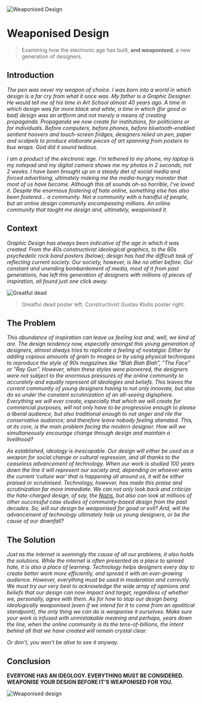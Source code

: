 ![Weaponised Design](https://user-images.githubusercontent.com/93599281/140002840-156ec3c7-3935-40f7-b317-c265af0aa8f9.png)

# Weaponised Design                                                                                                                                                          
> Examining how the electronic age has built, **and weaponised**, a new generation of designers.
                                                                                                
## Introduction

*The pen was never my weapon of choice. I was born into a world in which design is a far cry from what it once was. My father is a Graphic Designer. He would tell me of his time in Art School almost 40 years ago. A time in which design was far more black and white, a time in which (for good or bad) design was an artform and not merely a means of creating propaganda. Propaganda we now create for institutions, for politicians or for individuals. Before computers, before phones, before bluetooth-enabled sentient hoovers and touch-screen fridges, designers relied on pen, paper and scalpels to produce elaborate pieces of art spanning from posters to bus wraps. God did it sound tedious.*

*I am a product of the electronic age. I’m tethered to my phone, my laptop is my notepad and my digital camera shows me my photos in 2 seconds, not 2 weeks. I have been brought up on a steady diet of social media and forced advertising, ultimately making me the media-hungry monster that most of us have become. Although this all sounds oh-so horrible, I've loved it. Despite the enormous fostering of hate online, something else has also been fostered… a community. Not a community with a handful of people, but an online design community encompassing millions. An online community that taught me design and, ultimately, weaponised it.*

## Context

*Graphic Design has always been indicative of the age in which it was created: From the 40s constructivist ideological graphics, to the 60s psychedelic rock band posters (below); design has had the difficult task of reflecting current society. Our society, however, is like no other before. Our constant and unending bombardement of media, most of it from past generations, has left this generation of designers with millions of pieces of inspiration, all found just one click away.*

![Greatful dead](https://user-images.githubusercontent.com/93599281/140002823-129bb268-ad62-4fab-85c2-282bceb04cbd.png)
> Greatful dead poster left. Constructivist Gustav Klutis poster right.

## The Problem

*This abundance of inspiration can leave us feeling lost and, well, we kind of are. The design tendency now, especially amongst this young generation of designers, almost always tries to replicate a feeling of nostalgia: Either by adding copious amounts of grain to images or by using physical techniques to reproduce the style of 90s magazines like "Blah Blah Blah", "The Face" or "Ray Gun". However, when these styles were pioneered, the designers were not subject to the enormous pressures of the online community to accurately and equally represent all ideologies and beliefs. This leaves the current community of young designers having to not only innovate, but also do so under the constant scrutinization of an all-seeing digisphere. Everything we will ever create, especially that which we will create for commercial purposes, will not only have to be progressive enough to please a liberal audience, but also traditional enough to not anger and rile the conservative audience; and therefore leave nobody feeling alienated. This, at its core, is the main problem facing the modern designer. How will we simultaneously encourage change through design and maintain a livelihood?*

*As established, ideology is inescapable. Our design will either be used as a weapon for social change or cultural regression, and all thanks to the ceaseless advancement of technology. When our work is studied 100 years down the line it will represent our society and, depending on whoever wins the current 'culture war' that is happening all around us, it will be either praised or scrutinised. Technology, however, has made this praise and scrutinization far more immediate. We can not only look back and criticize the hate-charged design, of say, the [Nazis](https://www.dw.com/en/how-the-nazis-used-poster-art-as-propaganda/a-55751640), but also can look at millions of other successful case studies of community-based design from the past decades. So, will our design be weaponised for good or evil? And, will the advancement of technology ultimately help us young designers, or be the cause of our downfall?*

## The Solution

*Just as the internet is seemingly the cause of all our problems, it also holds the solutions. While the internet is often presented as a place to spread hate, it is also a place of learning. Technology helps designers every day to create better work more efficiently, and spread it with an ever-growing audience. However, everything must be used in moderation and correctly. We must try our very best to acknowledge the wide array of opinions and beliefs that our design can now impact and target, regardless of whether we, personally, agree with them. As for how to stop our design being ideologically weaponised (even if we intend for it to come from an apolitical standpoint), the only thing we can do is weaponise it ourselves. Make sure your work is infused with unmistakable meaning and perhaps, years down the line, when the online community is its the tens-of-billions, the intent behind all that we have created will remain crystal clear.*

*Or don't, you won’t be alive to see it anyway.*

## Conclusion

**EVERYONE HAS AN IDEOLOGY. EVERYTHING MUST BE CONSIDERED. WEAPONISE YOUR DESIGN BEFORE IT'S WEAPONISED FOR YOU.**

![Weaponised design](https://user-images.githubusercontent.com/93599281/140440159-0f23432a-d529-4b88-a4af-08a573b4cf27.jpg)



